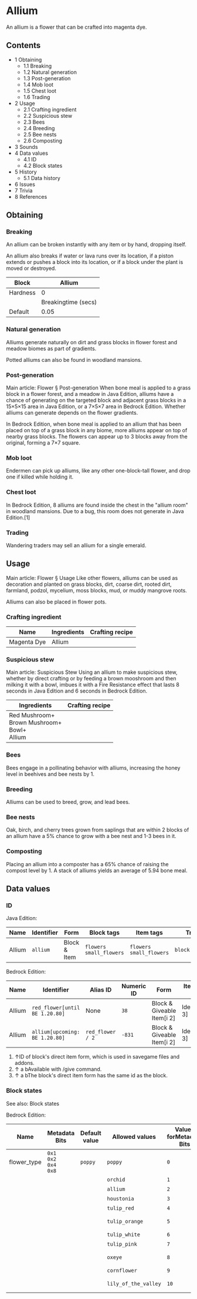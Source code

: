 # Allium
An allium is a flower that can be crafted into magenta dye.

## Contents
- 1 Obtaining
	- 1.1 Breaking
	- 1.2 Natural generation
	- 1.3 Post-generation
	- 1.4 Mob loot
	- 1.5 Chest loot
	- 1.6 Trading
- 2 Usage
	- 2.1 Crafting ingredient
	- 2.2 Suspicious stew
	- 2.3 Bees
	- 2.4 Breeding
	- 2.5 Bee nests
	- 2.6 Composting
- 3 Sounds
- 4 Data values
	- 4.1 ID
	- 4.2 Block states
- 5 History
	- 5.1 Data history
- 6 Issues
- 7 Trivia
- 8 References

## Obtaining
### Breaking
An allium can be broken instantly with any item or by hand, dropping itself.

An allium also breaks if water or lava runs over its location, if a piston extends or pushes a block into its location, or if a block under the plant is moved or destroyed.

| Block    | Allium              |
|----------|---------------------|
| Hardness | 0                   |
|          | Breakingtime (secs) |
| Default  | 0.05                |

### Natural generation
Alliums generate naturally on dirt and grass blocks in flower forest and meadow biomes as part of gradients.

Potted alliums can also be found in woodland mansions.


### Post-generation
Main article: Flower § Post-generation
When bone meal is applied to a grass block in a flower forest, and a meadow in Java Edition, alliums have a chance of generating on the targeted block and adjacent grass blocks in a 15×5×15 area in Java Edition, or a 7×5×7 area in Bedrock Edition. Whether alliums can generate depends on the flower gradients.

In Bedrock Edition, when bone meal is applied to an allium that has been placed on top of a grass block in any biome, more alliums appear on top of nearby grass blocks. The flowers can appear up to 3 blocks away from the original, forming a 7×7 square.

### Mob loot
Endermen can pick up alliums, like any other one-block-tall flower, and drop one if killed while holding it.

### Chest loot
In Bedrock Edition, 8 alliums are found inside the chest in the "allium room" in woodland mansions. Due to a bug, this room does not generate in Java Edition.[1]

### Trading
Wandering traders may sell an allium for a single emerald.

## Usage
Main article: Flower § Usage
Like other flowers, alliums can be used as decoration and planted on grass blocks, dirt, coarse dirt, rooted dirt, farmland, podzol, mycelium, moss blocks, mud, or muddy mangrove roots.

Alliums can also be placed in flower pots.

### Crafting ingredient
| Name        | Ingredients | Crafting recipe |
|-------------|-------------|-----------------|
| Magenta Dye | Allium      |                 |

### Suspicious stew
Main article: Suspicious Stew
Using an allium to make suspicious stew, whether by direct crafting or by feeding a brown mooshroom and then milking it with a bowl, imbues it with a Fire Resistance effect that lasts 8 seconds in Java Edition and 6 seconds in Bedrock Edition.

| Ingredients                                            | Crafting recipe |
|--------------------------------------------------------|-----------------|
| Red Mushroom+<br/>Brown Mushroom+<br/>Bowl+<br/>Allium |                 |

### Bees
Bees engage in a pollinating behavior with alliums, increasing the honey level in beehives and bee nests by 1.

### Breeding
Alliums can be used to breed, grow, and lead bees.

### Bee nests
Oak, birch, and cherry trees grown from saplings that are within 2 blocks of an allium have a 5% chance to grow with a bee nest and 1-3 bees in it.

### Composting
Placing an allium into a composter has a 65% chance of raising the compost level by 1. A stack of alliums yields an average of 5.94 bone meal.

## Data values
### ID
Java Edition:

| Name   | Identifier | Form         | Block tags                    | Item tags                     | Translation key          |
|--------|------------|--------------|-------------------------------|-------------------------------|--------------------------|
| Allium | `allium`   | Block & Item | `flowers`<br/>`small_flowers` | `flowers`<br/>`small_flowers` | `block.minecraft.allium` |

Bedrock Edition:

| Name   | Identifier                      | Alias ID         | Numeric ID | Form                       | Item ID[i 1]   | Translation key               |
|--------|---------------------------------|------------------|------------|----------------------------|----------------|-------------------------------|
| Allium | `red_flower‌[until BE 1.20.80]` | None             | `38`       | Block & Giveable Item[i 2] | Identical[i 3] | `tile.red_flower.allium.name` |
| Allium | `allium‌[upcoming: BE 1.20.80]` | `red_flower / 2` | `-831`     | Block & Giveable Item[i 2] | Identical[i 3] | `tile.red_flower.allium.name` |

1. ↑ID of block's direct item form, which is used in savegame files and addons.
2. ↑ a bAvailable with /give command.
3. ↑ a bThe block's direct item form has the same id as the block.

### Block states
See also: Block states

Bedrock Edition:

| Name        | Metadata Bits                       | Default value | Allowed values       | Values forMetadata Bits | Description        |
|-------------|-------------------------------------|---------------|----------------------|-------------------------|--------------------|
| flower_type | `0x1`<br/>`0x2`<br/>`0x4`<br/>`0x8` | `poppy`       | `poppy`              | `0`                     | Poppy              |
|             |                                     |               | `orchid`             | `1`                     | Blue Orchid        |
|             |                                     |               | `allium`             | `2`                     | Allium             |
|             |                                     |               | `houstonia`          | `3`                     | Azure Bluet        |
|             |                                     |               | `tulip_red`          | `4`                     | Red Tulip          |
|             |                                     |               | `tulip_orange`       | `5`                     | Orange Tulip       |
|             |                                     |               | `tulip_white`        | `6`                     | White Tulip        |
|             |                                     |               | `tulip_pink`         | `7`                     | Pink Tulip         |
|             |                                     |               | `oxeye`              | `8`                     | Oxeye Daisy        |
|             |                                     |               | `cornflower`         | `9`                     | Cornflower         |
|             |                                     |               | `lily_of_the_valley` | `10`                    | Lily of the Valley |

